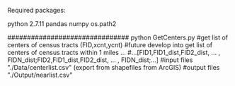 Required packages:

python 2.7.11
pandas
numpy
os.path2

###############################
python GetCenters.py
	#get list of centers of census tracts (FID,xcnt,ycnt)
	#future develop into get list of centers of census tracts within 1 miles ... 
	#...[FID1,FID1_dist,FID2_dist, ... , FIDN_dist;FID2,FID1_dist,FID2_dist, ... , FIDN_dist;...] 
	#input files "./Data/centerlist.csv" (export from shapefiles from ArcGIS)
	#output files "./Output/nearlist.csv"